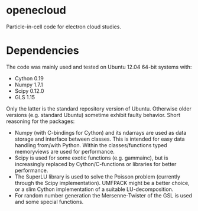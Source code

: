 openecloud
==========

Particle-in-cell code for electron cloud studies. 


Dependencies
==========

The code was mainly used and tested on Ubuntu 12.04 64-bit systems with:
- Cython 0.19
- Numpy 1.7.1
- Scipy 0.12.0
- GLS 1.15

Only the latter is the standard repository version of Ubuntu. Otherwise older versions (e.g. standard Ubuntu) sometime exhibit faulty behavior. Short reasoning for the packages:

- Numpy (with C-bindings for Cython) and its ndarrays are used as data storage and interface between classes. This is intended for easy data handling from/with Python. Within the classes/functions typed memoryviews are used for performance.
- Scipy is used for some exotic functions (e.g. gammainc), but is increasingly replaced by Cython/C-functions or libraries for better performance.
- The SuperLU library is used to solve the Poisson problem (currently through the Scipy implementation). UMFPACK might be a better choice, or a slim Cython implementation of a suitable LU-decomposition.
- For random number generation the Mersenne-Twister of the GSL is used and some special functions. 
